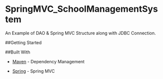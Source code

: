 # SpringMVC_SchoolManagementSystem

An Example of DAO & Spring MVC Structure along with JDBC Connection.

##Getting Started




##Built With

* [Maven](https://maven.apache.org/) - Dependency Management

* [Spring](https://docs.spring.io/spring/docs/current/spring-framework-reference/web.html) - Spring MVC
